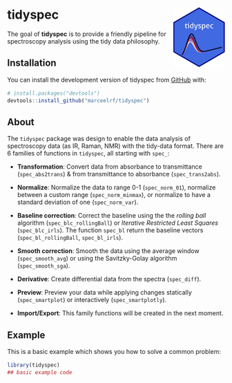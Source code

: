 
<!-- README.md is generated from README.Rmd. Please edit that file -->

# tidyspec <img src="tidyspec_ggplot2.png" align="right" height="138" alt="" />

<!-- badges: start -->
<!-- badges: end -->

The goal of **tidyspec** is to provide a friendly pipeline for
spectroscopy analysis using the tidy data philosophy.

## Installation

You can install the development version of tidyspec from
[GitHub](https://github.com/) with:

``` r
# install.packages("devtools")
devtools::install_github("marceelrf/tidyspec")
```

## About

The `tidyspec` package was design to enable the data analysis of
spectroscopy data (as IR, Raman, NMR) with the tidy-data format. There
are 6 families of functions in `tidyspec`, all starting with `spec_`:

- **Transformation**: Convert data from absorbance to transmittance
  (`spec_abs2trans`) & from transmittance to absorbance
  (`spec_trans2abs`).  

- **Normalize**: Normalize the data to range 0-1 (`spec_norm_01`),
  normalize between a custom range (`spec_norm_minmax`), or normalize to
  have a standard deviation of one (`spec_norm_var`).  

- **Baseline correction**: Correct the baseline using the the *rolling
  ball* algorithm (`spec_blc_rollingBall`) or *Iterative Restricted
  Least Squares* (`spec_blc_irls`). The function `spec_bl` return the
  baseline vectors (`spec_bl_rollingBall`, `spec_bl_irls`).

- **Smooth correction**: Smooth the data using the average window
  (`spec_smooth_avg`) or using the Savitzky-Golay algorithm
  (`spec_smooth_sga`).  

- **Derivative**: Create differential data from the spectra
  (`spec_diff`).  

- **Preview**: Preview your data while applying changes statically
  (`spec_smartplot`) or interactively (`spec_smartplotly`).

- **Import/Export**: This family functions will be created in the next
  moment.

## Example

This is a basic example which shows you how to solve a common problem:

``` r
library(tidyspec)
## basic example code
```
